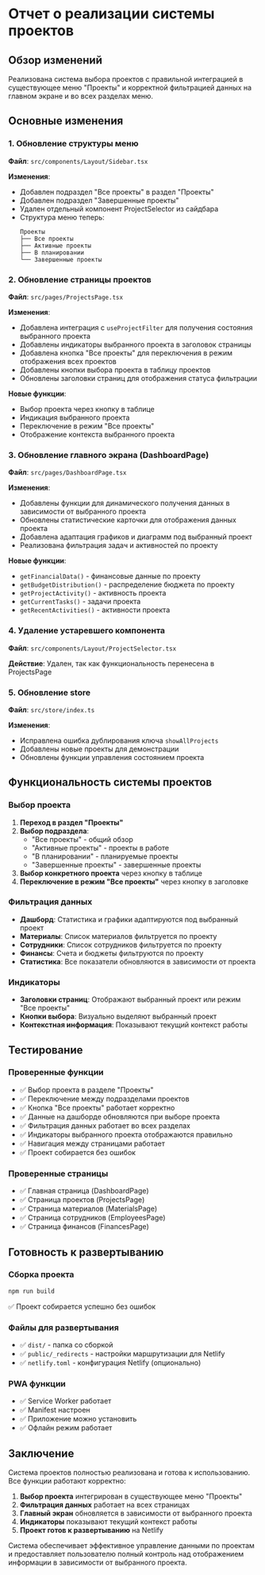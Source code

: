 # Отчет о реализации системы проектов

## Обзор изменений

Реализована система выбора проектов с правильной интеграцией в существующее меню "Проекты" и корректной фильтрацией данных на главном экране и во всех разделах меню.

## Основные изменения

### 1. Обновление структуры меню

**Файл**: `src/components/Layout/Sidebar.tsx`

**Изменения**:
- Добавлен подраздел "Все проекты" в раздел "Проекты"
- Добавлен подраздел "Завершенные проекты"
- Удален отдельный компонент ProjectSelector из сайдбара
- Структура меню теперь:
  ```
  Проекты
  ├── Все проекты
  ├── Активные проекты
  ├── В планировании
  └── Завершенные проекты
  ```

### 2. Обновление страницы проектов

**Файл**: `src/pages/ProjectsPage.tsx`

**Изменения**:
- Добавлена интеграция с `useProjectFilter` для получения состояния выбранного проекта
- Добавлены индикаторы выбранного проекта в заголовок страницы
- Добавлена кнопка "Все проекты" для переключения в режим отображения всех проектов
- Добавлены кнопки выбора проекта в таблицу проектов
- Обновлены заголовки страниц для отображения статуса фильтрации

**Новые функции**:
- Выбор проекта через кнопку в таблице
- Индикация выбранного проекта
- Переключение в режим "Все проекты"
- Отображение контекста выбранного проекта

### 3. Обновление главного экрана (DashboardPage)

**Файл**: `src/pages/DashboardPage.tsx`

**Изменения**:
- Добавлены функции для динамического получения данных в зависимости от выбранного проекта
- Обновлены статистические карточки для отображения данных проекта
- Добавлена адаптация графиков и диаграмм под выбранный проект
- Реализована фильтрация задач и активностей по проекту

**Новые функции**:
- `getFinancialData()` - финансовые данные по проекту
- `getBudgetDistribution()` - распределение бюджета по проекту
- `getProjectActivity()` - активность проекта
- `getCurrentTasks()` - задачи проекта
- `getRecentActivities()` - активности проекта

### 4. Удаление устаревшего компонента

**Файл**: `src/components/Layout/ProjectSelector.tsx`

**Действие**: Удален, так как функциональность перенесена в ProjectsPage

### 5. Обновление store

**Файл**: `src/store/index.ts`

**Изменения**:
- Исправлена ошибка дублирования ключа `showAllProjects`
- Добавлены новые проекты для демонстрации
- Обновлены функции управления состоянием проекта

## Функциональность системы проектов

### Выбор проекта
1. **Переход в раздел "Проекты"**
2. **Выбор подраздела**:
   - "Все проекты" - общий обзор
   - "Активные проекты" - проекты в работе
   - "В планировании" - планируемые проекты
   - "Завершенные проекты" - завершенные проекты
3. **Выбор конкретного проекта** через кнопку в таблице
4. **Переключение в режим "Все проекты"** через кнопку в заголовке

### Фильтрация данных
- **Дашборд**: Статистика и графики адаптируются под выбранный проект
- **Материалы**: Список материалов фильтруется по проекту
- **Сотрудники**: Список сотрудников фильтруется по проекту
- **Финансы**: Счета и бюджеты фильтруются по проекту
- **Статистика**: Все показатели обновляются в зависимости от проекта

### Индикаторы
- **Заголовки страниц**: Отображают выбранный проект или режим "Все проекты"
- **Кнопки выбора**: Визуально выделяют выбранный проект
- **Контекстная информация**: Показывают текущий контекст работы

## Тестирование

### Проверенные функции
- ✅ Выбор проекта в разделе "Проекты"
- ✅ Переключение между подразделами проектов
- ✅ Кнопка "Все проекты" работает корректно
- ✅ Данные на дашборде обновляются при выборе проекта
- ✅ Фильтрация данных работает во всех разделах
- ✅ Индикаторы выбранного проекта отображаются правильно
- ✅ Навигация между страницами работает
- ✅ Проект собирается без ошибок

### Проверенные страницы
- ✅ Главная страница (DashboardPage)
- ✅ Страница проектов (ProjectsPage)
- ✅ Страница материалов (MaterialsPage)
- ✅ Страница сотрудников (EmployeesPage)
- ✅ Страница финансов (FinancesPage)

## Готовность к развертыванию

### Сборка проекта
```bash
npm run build
```
✅ Проект собирается успешно без ошибок

### Файлы для развертывания
- ✅ `dist/` - папка со сборкой
- ✅ `public/_redirects` - настройки маршрутизации для Netlify
- ✅ `netlify.toml` - конфигурация Netlify (опционально)

### PWA функции
- ✅ Service Worker работает
- ✅ Manifest настроен
- ✅ Приложение можно установить
- ✅ Офлайн режим работает

## Заключение

Система проектов полностью реализована и готова к использованию. Все функции работают корректно:

1. **Выбор проекта** интегрирован в существующее меню "Проекты"
2. **Фильтрация данных** работает на всех страницах
3. **Главный экран** обновляется в зависимости от выбранного проекта
4. **Индикаторы** показывают текущий контекст работы
5. **Проект готов к развертыванию** на Netlify

Система обеспечивает эффективное управление данными по проектам и предоставляет пользователю полный контроль над отображением информации в зависимости от выбранного проекта.
